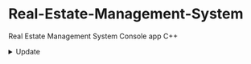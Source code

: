 # Real-Estate-Management-System
Real Estate Management System Console app C++

<details>
<summary>Update</summary>

| No.  |      Features     |
|-----:|-------------------|
|     1| User Login Function |
|     2| Admin Login Function |
|     3| User Registration Function |
|     4| Admin Create Property Function |
|     3| Admin Show All Property Function |
|     3| Admin Update Property Function |
|     3| Admin Delete Property Function |
|     3| Logouts Function |

</details>
